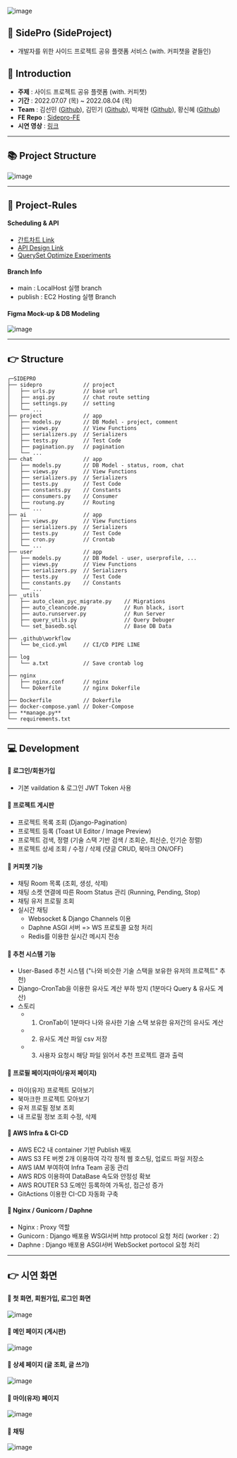 ![image](https://user-images.githubusercontent.com/33525798/182977380-87448abf-53f8-4f74-b7ce-3254d58da9d4.png)

## :owl: SidePro (SideProject)
- 개발자를 위한 사이드 프로젝트 공유 플랫폼 서비스 (with. 커피챗을 곁들인) 


## :panda_face: Introduction
- **주제** : 사이드 프로젝트 공유 플랫폼 (with. 커피챗)
- **기간** : 2022.07.07 (목) ~ 2022.08.04 (목)
- **Team** : 김선민 ([Github](https://github.com/SeonminKim1)), 김민기 ([Github](https://github.com/kmingky)), 박재현 ([Github](https://github.com/Aeius)), 황신혜 ([Github](https://github.com/hwangshinhye)) 
- **FE Repo** : [Sidepro-FE](https://github.com/SeonminKim1/SidePro-FE)
- **시연 영상** : [링크](https://www.youtube.com/watch?v=Imbu132BxTA)

<hr>


## 📚 Project Structure
![image](https://user-images.githubusercontent.com/33525798/182751102-b3ed9cf4-8f62-458c-b251-cf77179a5e90.png)

<hr>

## :handshake: Project-Rules
#### Scheduling & API 
- [간트차트 Link](https://docs.google.com/spreadsheets/d/1_1Sx46dnKnI8_DLJQzAASMSr7u525RFjm2Iat0beU14/edit#gid=375979933)
- [API Design Link](https://docs.google.com/spreadsheets/d/1_1Sx46dnKnI8_DLJQzAASMSr7u525RFjm2Iat0beU14/edit#gid=1977470109)
- [QuerySet Optimize Experiments](https://www.notion.so/8635a07654204f84886081270cd301a8?v=d31ed66cc67843ada777bcca4238f1f9)

#### Branch Info
- main : LocalHost 실행 branch
- publish : EC2 Hosting 실행 Branch

#### Figma Mock-up & DB Modeling
![image](https://user-images.githubusercontent.com/33525798/182744857-d3dc1e10-806f-4fe8-a459-1ece66ffe173.png)


<hr>


## 👉 Structure
```
┌─SIDEPRO
├── sidepro             // project
│   ├── urls.py         // base url
│   ├── asgi.py         // chat route setting
│   ├── settings.py     // setting
│   └── ...
├── project             // app
│   ├── models.py       // DB Model - project, comment
│   ├── views.py        // View Functions
│   ├── serializers.py  // Serializers
│   ├── tests.py        // Test Code
│   ├── pagination.py   // pagination
│   └── ...
├── chat                // app
│   ├── models.py       // DB Model - status, room, chat
│   ├── views.py        // View Functions
│   ├── serializers.py  // Serializers
│   ├── tests.py        // Test Code
│   ├── constants.py    // Constants
│   ├── consumers.py    // Consumer
│   ├── routung.py      // Routing
│   └── ...
├── ai                  // app
│   ├── views.py        // View Functions
│   ├── serializers.py  // Serializers
│   ├── tests.py        // Test Code
│   ├── cron.py         // Crontab
│   └── ...
├── user                // app
│   ├── models.py       // DB Model - user, userprofile, ...
│   ├── views.py        // View Functions
│   ├── serializers.py  // Serializers
│   ├── tests.py        // Test Code
│   ├── constants.py    // Constants
│   └── ...
├── _utils 
│   ├── auto_clean_pyc_migrate.py    // Migrations
│   ├── auto_cleancode.py            // Run black, isort
│   ├── auto.runserver.py            // Run Server
│   ├── query_utils.py               // Query Debuger
│   └── set_basedb.sql               // Base DB Data
│
├── .github\workflow
│   └── be_cicd.yml     // CI/CD PIPE LINE    
│
├── log 
│   └── a.txt           // Save crontab log
│
├── nginx 
│   ├── nginx.conf      // nginx
│   └── Dokerfile       // nginx Dokerfile
│
├── Dockerfile          // Dokerfile
├── docker-compose.yaml // Doker-Compose
├── **manage.py**        
└── requirements.txt
```

<hr>


## :computer: Development

#### 🎉 로그인/회원가입
- 기본 vaildation & 로그인 JWT Token 사용

#### 🎉 프로젝트 게시판
- 프로젝트 목록 조회 (Django-Pagination)
- 프로젝트 등록 (Toast UI Editor / Image Preview)
- 프로젝트 검색, 정렬 (기술 스택 기반 검색 / 조회순, 최신순, 인기순 정렬)
- 프로젝트 상세 조회 / 수정 / 삭제 (댓글 CRUD, 북마크 ON/OFF)

#### 🎉 커피챗 기능
- 채팅 Room 목록 (조회, 생성, 삭제)
- 채팅 소켓 연결에 따른 Room Status 관리 (Running, Pending, Stop)
- 채팅 유저 프로필 조회
- 실시간 채팅
   - Websocket & Django Channels 이용
   - Daphne ASGI 서버 => WS 프로토콜 요청 처리
   - Redis를 이용한 실시간 메시지 전송

#### 🎉 추천 시스템 기능
- User-Based 추천 시스템 ("나와 비슷한 기술 스택을 보유한 유저의 프로젝트" 추천)
- Django-CronTab을 이용한 유사도 계산 부하 방지 (1분마다 Query & 유사도 계산)
- 스토리
   - 1) CronTab이 1분마다 나와 유사한 기술 스택 보유한 유저간의 유사도 계산
   - 2) 유사도 계산 파일 csv 저장
   - 3) 사용자 요청시 해당 파일 읽어서 추천 프로젝트 결과 출력
   
#### 🎉 프로필 페이지(마이/유저 페이지)
- 마이(유저) 프로젝트 모아보기
- 북마크한 프로젝트 모아보기
- 유저 프로필 정보 조회
- 내 프로필 정보 조회 수정, 삭제

#### 🎉 AWS Infra & CI-CD
- AWS EC2 내 container 기반 Publish 배포
- AWS S3 FE 버켓 2개 이용하여 각각 정적 웹 호스팅, 업로드 파일 저장소
- AWS IAM 부여하여 Infra Team 공동 관리
- AWS RDS 이용하여 DataBase 속도와 안정성 확보 
- AWS ROUTER 53 도메인 등록하여 가독성, 접근성 증가
- GitActions 이용한 CI-CD 자동화 구축

#### 🎉 Nginx / Gunicorn / Daphne
- Nginx : Proxy 역할 
- Gunicorn : Django 배포용 WSGI서버 http protocol 요청 처리 (worker : 2)
- Daphne : Django 배포용 ASGI서버 WebSocket portocol 요청 처리

<hr>

## 👉 시연 화면
#### 🎉 첫 화면, 회원가입, 로그인 화면
![image](https://user-images.githubusercontent.com/33525798/182766448-b277aebb-2bf3-45ac-ba2e-4394131d7621.png)

#### 🎉 메인 페이지 (게시판)
![image](https://user-images.githubusercontent.com/33525798/182766477-2e087332-be7c-416d-9a4a-d29265667322.png)

#### 🎉 상세 페이지 (글 조회, 글 쓰기)
![image](https://user-images.githubusercontent.com/33525798/182768500-30e352b8-f443-422b-a4c0-50f51645b53e.png)

#### 🎉 마이(유저) 페이지
![image](https://user-images.githubusercontent.com/33525798/182767190-ec31f7ff-7d90-49b1-9c8e-0bd513d8526b.png)

#### 🎉 채팅
![image](https://user-images.githubusercontent.com/33525798/182768639-acd8910e-d91b-4ff3-8e5b-635d7fcd7c37.png)
